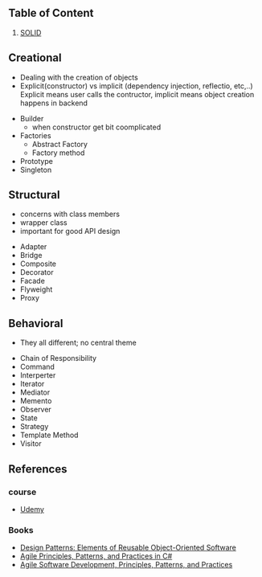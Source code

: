 ## Table of Content
1. [SOLID](./SOLID/README.md)


## Creational
- Dealing with the creation of objects
- Explicit(constructor) vs implicit (dependency injection, reflectio, etc,..)
    Explicit means user calls the contructor, implicit means object creation happens in backend

* Builder
    - when constructor get bit coomplicated
* Factories
    - Abstract Factory
    - Factory method
* Prototype
* Singleton

## Structural
- concerns with class members
- wrapper class
- important for good API design

* Adapter
* Bridge
* Composite
* Decorator
* Facade
* Flyweight
* Proxy

## Behavioral
- They all different; no central theme

* Chain of Responsibility
* Command
* Interperter
* Iterator
* Mediator
* Memento
* Observer
* State
* Strategy
* Template Method
* Visitor


## References

### course 

* [Udemy](https://www.udemy.com/course/patterns-cplusplus)

### Books

* [Design Patterns: Elements of Reusable Object-Oriented Software](https://www.oreilly.com/library/view/design-patterns-elements/0201633612/)
* [Agile Principles, Patterns, and Practices in C#](https://www.oreilly.com/library/view/agile-principles-patterns/0131857258/)
* [Agile Software Development, Principles, Patterns, and Practices](https://www.goodreads.com/book/show/84985.Agile_Software_Development_Principles_Patterns_and_Practices)